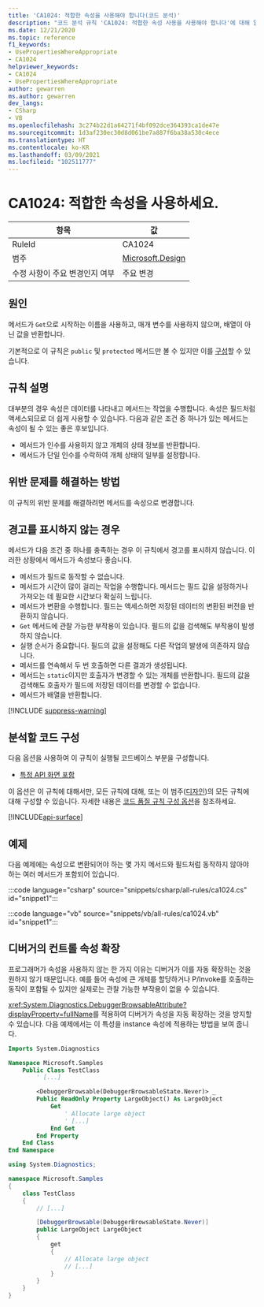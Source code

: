 ```yaml
---
title: 'CA1024: 적합한 속성을 사용해야 합니다(코드 분석)'
description: "코드 분석 규칙 'CA1024: 적합한 속성 사용을 사용해야 합니다'에 대해 알아봅니다."
ms.date: 12/21/2020
ms.topic: reference
f1_keywords:
- UsePropertiesWhereAppropriate
- CA1024
helpviewer_keywords:
- CA1024
- UsePropertiesWhereAppropriate
author: gewarren
ms.author: gewarren
dev_langs:
- CSharp
- VB
ms.openlocfilehash: 3c274b22d1a64271f4bf092dce364393ca1de47e
ms.sourcegitcommit: 1d3af230ec30d8d061be7a887f6ba38a530c4ece
ms.translationtype: HT
ms.contentlocale: ko-KR
ms.lasthandoff: 03/09/2021
ms.locfileid: "102511777"
---
```

# <a name="ca1024-use-properties-where-appropriate"></a>CA1024: 적합한 속성을 사용하세요.

| 항목                                     | 값            |
|------------------------------------------|------------------|
| RuleId                                   | CA1024           |
| 범주                                 | [Microsoft.Design](design-warnings.md) |
| 수정 사항이 주요 변경인지 여부 | 주요 변경         |

## <a name="cause"></a>원인

메서드가 `Get`으로 시작하는 이름을 사용하고, 매개 변수를 사용하지 않으며, 배열이 아닌 값을 반환합니다.

기본적으로 이 규칙은 `public` 및 `protected` 메서드만 볼 수 있지만 이를 [구성](#configure-code-to-analyze)할 수 있습니다.

## <a name="rule-description"></a>규칙 설명

대부분의 경우 속성은 데이터를 나타내고 메서드는 작업을 수행합니다. 속성은 필드처럼 액세스되므로 더 쉽게 사용할 수 있습니다. 다음과 같은 조건 중 하나가 있는 메서드는 속성이 될 수 있는 좋은 후보입니다.

- 메서드가 인수를 사용하지 않고 개체의 상태 정보를 반환합니다.
- 메서드가 단일 인수를 수락하여 개체 상태의 일부를 설정합니다.

## <a name="how-to-fix-violations"></a>위반 문제를 해결하는 방법

이 규칙의 위반 문제를 해결하려면 메서드를 속성으로 변경합니다.

## <a name="when-to-suppress-warnings"></a>경고를 표시하지 않는 경우

메서드가 다음 조건 중 하나를 충족하는 경우 이 규칙에서 경고를 표시하지 않습니다. 이러한 상황에서 메서드가 속성보다 좋습니다.

- 메서드가 필드로 동작할 수 없습니다.
- 메서드가 시간이 많이 걸리는 작업을 수행합니다. 메서드는 필드 값을 설정하거나 가져오는 데 필요한 시간보다 확실히 느립니다.
- 메서드가 변환을 수행합니다. 필드는 액세스하면 저장된 데이터의 변환된 버전을 반환하지 않습니다.
- `Get` 메서드에 관찰 가능한 부작용이 있습니다. 필드의 값을 검색해도 부작용이 발생하지 않습니다.
- 실행 순서가 중요합니다. 필드의 값을 설정해도 다른 작업의 발생에 의존하지 않습니다.
- 메서드를 연속해서 두 번 호출하면 다른 결과가 생성됩니다.
- 메서드는 `static`이지만 호출자가 변경할 수 있는 개체를 반환합니다. 필드의 값을 검색해도 호출자가 필드에 저장된 데이터를 변경할 수 없습니다.
- 메서드가 배열을 반환합니다.

[!INCLUDE [suppress-warning](../../../../includes/code-analysis/suppress-warning.md)]

## <a name="configure-code-to-analyze"></a>분석할 코드 구성

다음 옵션을 사용하여 이 규칙이 실행될 코드베이스 부분을 구성합니다.

- [특정 API 화면 포함](#include-specific-api-surfaces)

이 옵션은 이 규칙에 대해서만, 모든 규칙에 대해, 또는 이 범주([디자인](design-warnings.md))의 모든 규칙에 대해 구성할 수 있습니다. 자세한 내용은 [코드 품질 규칙 구성 옵션](../code-quality-rule-options.md)을 참조하세요.

[!INCLUDE[api-surface](~/includes/code-analysis/api-surface.md)]

## <a name="example"></a>예제

다음 예제에는 속성으로 변환되어야 하는 몇 가지 메서드와 필드처럼 동작하지 않아야 하는 여러 메서드가 포함되어 있습니다.

:::code language="csharp" source="snippets/csharp/all-rules/ca1024.cs" id="snippet1":::

:::code language="vb" source="snippets/vb/all-rules/ca1024.vb" id="snippet1":::

## <a name="control-property-expansion-in-the-debugger"></a>디버거의 컨트롤 속성 확장

프로그래머가 속성을 사용하지 않는 한 가지 이유는 디버거가 이를 자동 확장하는 것을 원하지 않기 때문입니다. 예를 들어 속성에 큰 개체를 할당하거나 P/Invoke를 호출하는 동작이 포함될 수 있지만 실제로는 관찰 가능한 부작용이 없을 수 있습니다.

<xref:System.Diagnostics.DebuggerBrowsableAttribute?displayProperty=fullName>를 적용하여 디버거가 속성을 자동 확장하는 것을 방지할 수 있습니다. 다음 예제에서는 이 특성을 instance 속성에 적용하는 방법을 보여 줍니다.

```vb
Imports System.Diagnostics

Namespace Microsoft.Samples
    Public Class TestClass
        ' [...]

        <DebuggerBrowsable(DebuggerBrowsableState.Never)> _
        Public ReadOnly Property LargeObject() As LargeObject
            Get
                ' Allocate large object
                ' [...]
            End Get
        End Property
    End Class
End Namespace
```

```csharp
using System.Diagnostics;

namespace Microsoft.Samples
{
    class TestClass
    {
        // [...]

        [DebuggerBrowsable(DebuggerBrowsableState.Never)]
        public LargeObject LargeObject
        {
            get
            {
                // Allocate large object
                // [...]
            }
        }
    }
}
```
